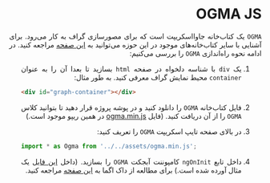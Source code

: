 <div dir="rtl" align='justify'>

# OGMA JS

`OGMA` یک کتاب‌خانه جاوااسکریپت است که برای مصورسازی گراف به کار می‌رود. برای آشنایی با سایر کتاب‌خانه‌های موجود در این حوزه می‌توانید به [این صفحه](https://medium.com/@Elise_Deux/the-list-of-graph-visualization-libraries-7a7b89aab6a6) مراجعه کنید. در ادامه نحوه راه‌اندازی `OGMA` را بررسی می‌کنیم:


1. یک `div` با شناسه دلخواه در صفحه `html` بسازید تا بعدا آن را به عنوان `container` محیط نمایش گراف معرفی کنید. به طور مثال:

    <div dir="ltr">

    ```html
    <div id="graph-container"></div>
    ```
    </div>

1. فایل کتاب‌خانه `OGMA` را دانلود کنید و در پوشه پروژه قرار دهید تا بتوانید کلاس `OGMA` را از آن دریافت کنید. (فایل <a href="../Assets/Scripts/ogma.min.rar">ogma.min.js</a> در همین ریپو موجود است.)

1. در بالای صفحه تایپ اسکریپت `OGMA` را تعریف کنید:
    <div dir="ltr">
    
    ```js
    import * as Ogma from '../../assets/ogma.min.js';
    ```
    </div>

1. داخل تابع `ngOnInit` کامپوننت آبجکت `OGMA` را بسازید. (داخل [این فایل](../Assets/Scripts/ogma.example.ts) یک مثال آورده شده است.) برای مطالعه از داک اگما به [این صفحه](https://doc.linkurio.us/ogma/latest/quickstart.html) مراجعه کنید.

</div>
